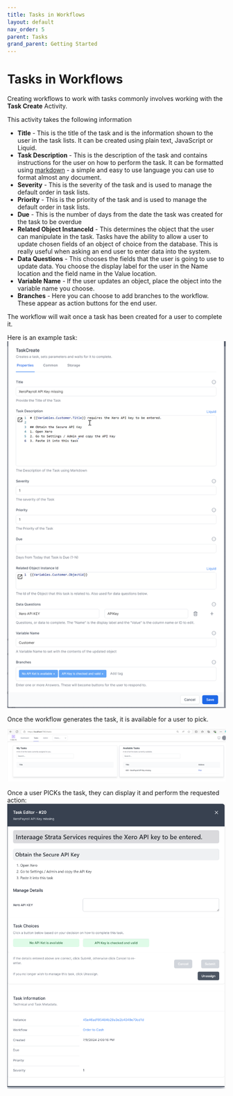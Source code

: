 ```yaml
---
title: Tasks in Workflows
layout: default
nav_order: 5
parent: Tasks
grand_parent: Getting Started
---
```


# Tasks in Workflows

Creating workflows to work with tasks commonly involves working with the **Task Create** Activity.

This activity takes the following information

- **Title** - This is the title of the task and is the information shown to the user in the task lists. It can be created using plain text, JavaScript or Liquid.
- **Task Description** - This is the description of the task and contains instructions for the user on how to perform the task. It can be formatted using [markdown](../24_reference/04-markdown/README.html) - a simple and easy to use language you can use to format almost any document.
- **Severity** - This is the severity of the task and is used to manage the default order in task lists.
- **Priority** - This is the priority of the task and is used to manage the default order in task lists.
- **Due** - This is the number of days from the date the task was created for the task to be overdue
- **Related Object InstanceId** - This determines the object that the user can manipulate in the task. Tasks have the ability to allow a user to update chosen fields of an object of choice from the database. This is really useful when asking an end user to enter data into the system.
- **Data Questions** - This chooses the fields that the user is going to use to update data. You choose the display label for the user in the Name location and the field name in the Value location.
- **Variable Name** - If the user updates an object, place the object into the variable name you choose.
- **Branches** - Here you can choose to add branches to the workflow. These appear as action buttons for the end user.

The workflow will wait once a task has been created for a user to complete it.

Here is an example task:
![](../images/2024-07-09-14-01-31.png)

Once the workflow generates the task, it is available for a user to pick.

![](../images/2024-07-09-14-07-55.png)

Once a user PICKs the task, they can display it and perform the requested action:
![](../images/2024-07-09-14-06-58.png)